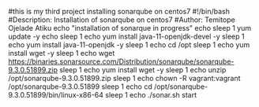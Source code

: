 #this is my third project installing sonarqube on centos7
#!/bin/bash
#Description: Installation of sonarqube on centos7
#Author: Temitope Ojelade Atiku
echo "installation of sonarque in progress"
echo
sleep 1
yum update -y
echo
sleep 1
echo
yum install java-11-openjdk-devel -y
sleep 1
echo
yum install java-11-openjdk -y
sleep 1
echo
cd /opt
sleep 1
echo
yum install wget -y 
sleep 1
echo
wget https://binaries.sonarsource.com/Distribution/sonarqube/sonarqube-9.3.0.51899.zip
sleep 1
echo
yum install wget -y
sleep 1 
echo
unzip /opt/sonarqube-9.3.0.51899.zip
sleep 1
echo
chown -R vagrant:vagrant /opt/sonarqube-9.3.0.51899
sleep 1
echo
cd /opt/sonarqube-9.3.0.51899/bin/linux-x86-64
sleep 1
echo
./sonar.sh start
